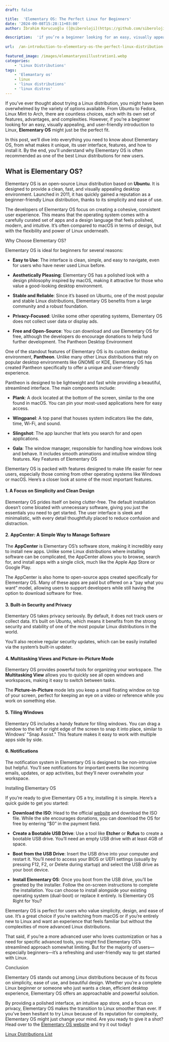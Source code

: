 ```yaml
---
draft: false

title:  'Elementary OS: The Perfect Linux for Beginners'
date: '2024-09-08T15:28:11+03:00'
author: İbrahim Korucuoğlu ([@siberoloji](https://github.com/siberoloji))

description:  'if you’re a beginner looking for an easy, visually appealing, and user-friendly introduction to Linux, Elementary OS might just be the perfect fit.' 
 
url:  /an-introduction-to-elementary-os-the-perfect-linux-distribution-for-beginners/
 
featured_image: /images/elemantaryosillustration1.webp
categories:
    - 'Linux Distributions'
tags:
    - 'Elemantary os'
    - linux
    - 'linux distributions'
    - 'linux distros'
---
```

If you’ve ever thought about trying a Linux distribution, you might have been overwhelmed by the variety of options available. From Ubuntu to Fedora, Linux Mint to Arch, there are countless choices, each with its own set of features, advantages, and complexities. However, if you’re a beginner looking for an easy, visually appealing, and user-friendly introduction to Linux, **Elementary OS** might just be the perfect fit.

In this post, we’ll dive into everything you need to know about Elementary OS, from what makes it unique, its user interface, features, and how to install it. By the end, you’ll understand why Elementary OS is often recommended as one of the best Linux distributions for new users.

## What is Elementary OS?

Elementary OS is an open-source Linux distribution based on **Ubuntu**. It is designed to provide a clean, fast, and visually appealing desktop environment. Launched in 2011, it has quickly gained a reputation as a beginner-friendly Linux distribution, thanks to its simplicity and ease of use.

The developers of Elementary OS focus on creating a cohesive, consistent user experience. This means that the operating system comes with a carefully curated set of apps and a design language that feels polished, modern, and intuitive. It’s often compared to macOS in terms of design, but with the flexibility and power of Linux underneath.

Why Choose Elementary OS?

Elementary OS is ideal for beginners for several reasons:
* **Easy to Use**: The interface is clean, simple, and easy to navigate, even for users who have never used Linux before.

* **Aesthetically Pleasing**: Elementary OS has a polished look with a design philosophy inspired by macOS, making it attractive for those who value a good-looking desktop environment.

* **Stable and Reliable**: Since it’s based on Ubuntu, one of the most popular and stable Linux distributions, Elementary OS benefits from a large community and a robust foundation.

* **Privacy-Focused**: Unlike some other operating systems, Elementary OS does not collect user data or display ads.

* **Free and Open-Source**: You can download and use Elementary OS for free, although the developers do encourage donations to help fund further development.
The Pantheon Desktop Environment

One of the standout features of Elementary OS is its custom desktop environment, **Pantheon**. Unlike many other Linux distributions that rely on popular desktop environments like GNOME or KDE, Elementary OS has created Pantheon specifically to offer a unique and user-friendly experience.

Pantheon is designed to be lightweight and fast while providing a beautiful, streamlined interface. The main components include:
* **Plank**: A dock located at the bottom of the screen, similar to the one found in macOS. You can pin your most-used applications here for easy access.

* **Wingpanel**: A top panel that houses system indicators like the date, time, Wi-Fi, and sound.

* **Slingshot**: The app launcher that lets you search for and open applications.

* **Gala**: The window manager, responsible for handling how windows look and behave. It includes smooth animations and intuitive window tiling features.
Key Features of Elementary OS

Elementary OS is packed with features designed to make life easier for new users, especially those coming from other operating systems like Windows or macOS. Here’s a closer look at some of the most important features.
#### 1. A Focus on Simplicity and Clean Design

Elementary OS prides itself on being clutter-free. The default installation doesn’t come bloated with unnecessary software, giving you just the essentials you need to get started. The user interface is sleek and minimalistic, with every detail thoughtfully placed to reduce confusion and distraction.
#### 2. AppCenter: A Simple Way to Manage Software

The **AppCenter** is Elementary OS’s software store, making it incredibly easy to install new apps. Unlike some Linux distributions where installing software can be complicated, the AppCenter allows you to browse, search for, and install apps with a single click, much like the Apple App Store or Google Play.

The AppCenter is also home to open-source apps created specifically for Elementary OS. Many of these apps are paid but offered on a “pay what you want” model, allowing users to support developers while still having the option to download software for free.
#### 3. Built-in Security and Privacy

Elementary OS takes privacy seriously. By default, it does not track users or collect data. It’s built on Ubuntu, which means it benefits from the strong security and stability of one of the most popular Linux distributions in the world.

You’ll also receive regular security updates, which can be easily installed via the system’s built-in updater.
#### 4. Multitasking Views and Picture-in-Picture Mode

Elementary OS provides powerful tools for organizing your workspace. The **Multitasking View** allows you to quickly see all open windows and workspaces, making it easy to switch between tasks.

The **Picture-in-Picture** mode lets you keep a small floating window on top of your screen, perfect for keeping an eye on a video or reference while you work on something else.
#### 5. Tiling Windows

Elementary OS includes a handy feature for tiling windows. You can drag a window to the left or right edge of the screen to snap it into place, similar to Windows’ "Snap Assist." This feature makes it easy to work with multiple apps side by side.
#### 6. Notifications

The notification system in Elementary OS is designed to be non-intrusive but helpful. You’ll see notifications for important events like incoming emails, updates, or app activities, but they’ll never overwhelm your workspace.

Installing Elementary OS

If you’re ready to give Elementary OS a try, installing it is simple. Here’s a quick guide to get you started:
* **Download the ISO**: Head to the official <a href="https://elementary.io/">website</a> and download the ISO file. While the site encourages donations, you can download the OS for free by entering “$0” in the payment field.

* **Create a Bootable USB Drive**: Use a tool like **Etcher** or **Rufus** to create a bootable USB drive. You’ll need an empty USB drive with at least 4GB of space.

* **Boot from the USB Drive**: Insert the USB drive into your computer and restart it. You’ll need to access your BIOS or UEFI settings (usually by pressing F12, F2, or Delete during startup) and select the USB drive as your boot device.

* **Install Elementary OS**: Once you boot from the USB drive, you’ll be greeted by the installer. Follow the on-screen instructions to complete the installation. You can choose to install alongside your existing operating system (dual-boot) or replace it entirely.
Is Elementary OS Right for You?

Elementary OS is perfect for users who value simplicity, design, and ease of use. It’s a great choice if you’re switching from macOS or if you’re entirely new to Linux and want an experience that feels familiar but without the complexities of more advanced Linux distributions.

That said, if you’re a more advanced user who loves customization or has a need for specific advanced tools, you might find Elementary OS’s streamlined approach somewhat limiting. But for the majority of users—especially beginners—it’s a refreshing and user-friendly way to get started with Linux.

Conclusion

Elementary OS stands out among Linux distributions because of its focus on simplicity, ease of use, and beautiful design. Whether you’re a complete Linux beginner or someone who just wants a clean, efficient desktop experience, Elementary OS offers an approachable and powerful solution.

By providing a polished interface, an intuitive app store, and a focus on privacy, Elementary OS makes the transition to Linux smoother than ever. If you’ve been hesitant to try Linux because of its reputation for complexity, Elementary OS might just change your mind. Are you ready to give it a shot? Head over to the <a href="https://elementary.io/">Elementary OS website</a> and try it out today!

<a href="https://www.siberoloji.com/a-list-of-popular-linux-distributions/" target="_blank" rel="noopener" title="">Linux Distributions List</a>

